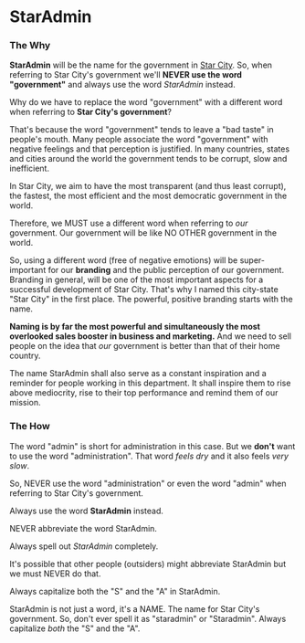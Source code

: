 # StarAdmin

### The Why 

**StarAdmin** will be the name for the government in [Star City](https://github.com/WebDevBooster/star-city-manifesto). So, when referring to Star City's government we'll **NEVER use the word "government"** and always use the word *StarAdmin* instead. 

Why do we have to replace the word "government" with a different word when referring to **Star City's government**?

That's because the word "government" tends to leave a "bad taste" in people's mouth. Many people associate the word "government" with negative feelings and that perception is justified. In many countries, states and cities around the world the government tends to be corrupt, slow and inefficient.

In Star City, we aim to have the most transparent (and thus least corrupt), the fastest, the most efficient and the most democratic government in the world. 

Therefore, we MUST use a different word when referring to *our* government. Our government will be like NO OTHER government in the world. 

So, using a different word (free of negative emotions) will be super-important for our **branding** and the public perception of our government. Branding in general, will be one of the most important aspects for a successful development of Star City. That's why I named this city-state "Star City" in the first place. The powerful, positive branding starts with the name. 

**Naming is by far the most powerful and simultaneously the most overlooked sales booster in business and marketing.** And we need to sell people on the idea that *our* government is better than that of their home country. 

The name StarAdmin shall also serve as a constant inspiration and a reminder for people working in this department. It shall inspire them to rise above mediocrity, rise to their top performance and remind them of our mission. 

### The How

The word "admin" is short for administration in this case. But we **don't** want to use the word "administration". That word *feels dry* and it also feels *very slow*. 

So, NEVER use the word "administration" or even the word "admin" when referring to Star City's government. 

Always use the word **StarAdmin** instead. 

NEVER abbreviate the word StarAdmin. 

Always spell out *StarAdmin* completely. 

It's possible that other people (outsiders) might abbreviate StarAdmin but we must NEVER do that. 

Always capitalize both the "S" and the "A" in StarAdmin. 

StarAdmin is not just a word, it's a NAME. The name for Star City's government. So, don't ever spell it as "staradmin" or "Staradmin". Always capitalize *both* the "S" and the "A".

